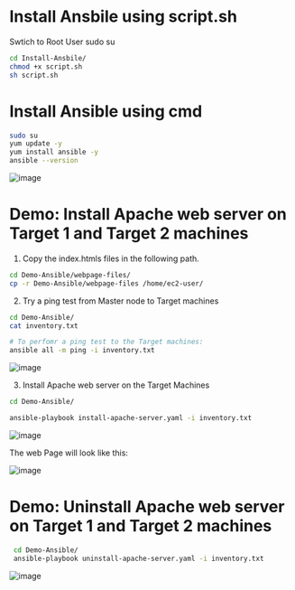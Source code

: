 # Install Ansbile using script.sh

Swtich to Root User 
sudo su

```bash
cd Install-Ansbile/
chmod +x script.sh
sh script.sh
```

# Install Ansible using cmd 

```bash
sudo su
yum update -y 
yum install ansible -y 
ansible --version
```
![image](https://user-images.githubusercontent.com/63657725/176108690-f376e72d-7d03-4b69-b3d5-cffbbab07b9b.png)


# Demo: Install Apache web server on Target 1 and Target 2 machines

1. Copy the index.htmls files in the following path.
```bash
cd Demo-Ansible/webpage-files/
cp -r Demo-Ansible/webpage-files /home/ec2-user/
```
2. Try a ping test from Master node to Target machines

``` bash
cd Demo-Ansible/
cat inventory.txt

# To perfomr a ping test to the Target machines:
ansible all -m ping -i inventory.txt
```
![image](https://user-images.githubusercontent.com/63657725/176107281-ded3f441-a271-477e-aa40-d11128290d38.png)

 
 3. Install Apache web server on the Target Machines
 
 ```bash
 cd Demo-Ansible/
 
 ansible-playbook install-apache-server.yaml -i inventory.txt
 ```
 ![image](https://user-images.githubusercontent.com/63657725/176107805-f97f7dd6-0e3a-484e-a65f-c3c0d2994c9b.png)
 
 The web Page will look like this:
 
 ![image](https://user-images.githubusercontent.com/63657725/176107939-d97ff958-ca0c-447b-b518-d069d680bf8e.png)
 
 
 
# Demo: Uninstall Apache web server on Target 1 and Target 2 machines

``` bash
 cd Demo-Ansible/
 ansible-playbook uninstall-apache-server.yaml -i inventory.txt
 ```
  ![image](https://user-images.githubusercontent.com/63657725/176108289-54acc6f4-b791-44b5-9def-add0d24ebced.png)




